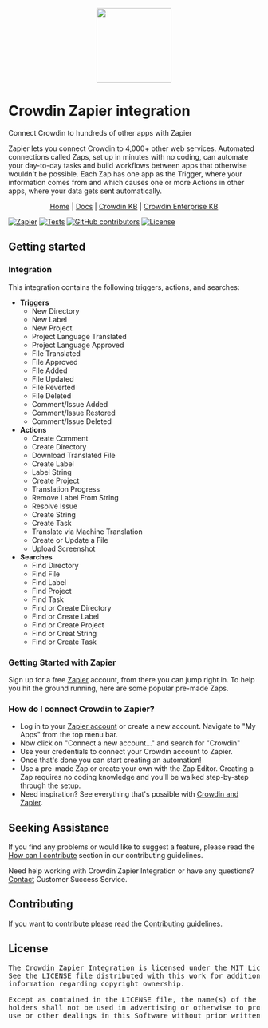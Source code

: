 [<p align='center'><img src='https://support.crowdin.com/assets/logos/crowdin-dark-symbol.png' data-canonical-src='https://support.crowdin.com/assets/logos/crowdin-dark-symbol.png' width='150' height='150' align='center'/></p>](https://crowdin.com)

# Crowdin Zapier integration

Connect Crowdin to hundreds of other apps with Zapier

Zapier lets you connect Crowdin to 4,000+ other web services. Automated connections called Zaps, set up in minutes with no coding, can automate your day-to-day tasks and build workflows between apps that otherwise wouldn't be possible.
Each Zap has one app as the Trigger, where your information comes from and which causes one or more Actions in other apps, where your data gets sent automatically.

<div align="center">

[Home](https://zapier.com/apps/crowdin/integrations) |
[Docs](https://store.crowdin.com/zapier) |
[Crowdin KB](https://support.crowdin.com/) |
[Crowdin Enterprise KB](https://support.crowdin.com/enterprise/overview/)

</div>

[![Zapier](https://img.shields.io/badge/dynamic/json?label=Zapier&query=%24.version&url=https%3A%2F%2Fraw.githubusercontent.com%2Fcrowdin%2Fzapier-integration%2Fmain%2Fpackage.json&logo=zapier)](https://zapier.com/apps/crowdin/integrations)
[![Tests](https://github.com/crowdin/zapier-integration/actions/workflows/tests.yml/badge.svg)](https://github.com/crowdin/zapier-integration/actions/workflows/tests.yml)
[![GitHub contributors](https://img.shields.io/github/contributors/crowdin/zapier-integration?cacheSeconds=10001)](https://github.com/crowdin/zapier-integration/graphs/contributors)
[![License](https://img.shields.io/github/license/crowdin/zapier-integration?cacheSeconds=3600)](https://github.com/crowdin/zapier-integration/blob/master/LICENSE)

## Getting started

### Integration

This integration contains the following triggers, actions, and searches:

- **Triggers**
    - New Directory
    - New Label
    - New Project
    - Project Language Translated
    - Project Language Approved
    - File Translated
    - File Approved
    - File Added
    - File Updated
    - File Reverted
    - File Deleted
    - Comment/Issue Added
    - Comment/Issue Restored
    - Comment/Issue Deleted
- **Actions**
    - Create Comment
    - Create Directory
    - Download Translated File
    - Create Label
    - Label String
    - Create Project
    - Translation Progress
    - Remove Label From String
    - Resolve Issue
    - Create String
    - Create Task
    - Translate via Machine Translation
    - Create or Update a File
    - Upload Screenshot
- **Searches**
    - Find Directory
    - Find File
    - Find Label
    - Find Project
    - Find Task
    - Find or Create Directory
    - Find or Create Label
    - Find or Create Project
    - Find or Creat String
    - Find or Create Task

### Getting Started with Zapier

Sign up for a free [Zapier](https://zapier.com/apps/crowdin/integrations) account, from there you can jump right in. To help you hit the ground running, here are some popular pre-made Zaps.

### How do I connect Crowdin to Zapier?

- Log in to your [Zapier account](https://zapier.com/sign-up) or create a new account. Navigate to "My Apps" from the top menu bar.
- Now click on "Connect a new account..." and search for "Crowdin"
- Use your credentials to connect your Crowdin account to Zapier.
- Once that's done you can start creating an automation!
- Use a pre-made Zap or create your own with the Zap Editor. Creating a Zap requires no coding knowledge and you'll be walked step-by-step through the setup.
- Need inspiration? See everything that's possible with [Crowdin and Zapier](https://zapier.com/apps/crowdin/integrations).

## Seeking Assistance

If you find any problems or would like to suggest a feature, please read the [How can I contribute](/CONTRIBUTING.md#how-can-i-contribute) section in our contributing guidelines.

Need help working with Crowdin Zapier Integration or have any questions? [Contact](https://crowdin.com/contacts) Customer Success Service.

## Contributing

If you want to contribute please read the [Contributing](/CONTRIBUTING.md) guidelines.

## License

<pre>
The Crowdin Zapier Integration is licensed under the MIT License.
See the LICENSE file distributed with this work for additional
information regarding copyright ownership.

Except as contained in the LICENSE file, the name(s) of the above copyright
holders shall not be used in advertising or otherwise to promote the sale,
use or other dealings in this Software without prior written authorization.
</pre>
